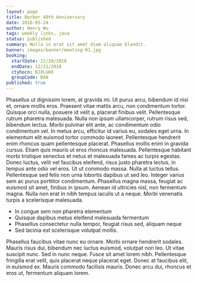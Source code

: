```yaml
---
layout: page
title: Barber 40th Anniversary
date: 2016-05-24
author: Henry Wu
tags: weekly links, java
status: published
summary: Nulla in erat sit amet diam aliquam blandit.
banner: images/banner/meeting-01.jpg
booking:
  startDate: 12/20/2018
  endDate: 12/21/2018
  ctyhocn: BJXLGHX
  groupCode: B4A
published: true
---
```

Phasellus ut dignissim lorem, at gravida mi. Ut purus arcu, bibendum id nisi et, ornare mollis eros. Praesent vitae mattis arcu, non condimentum tortor. Quisque orci nulla, posuere id velit a, placerat finibus velit. Pellentesque rutrum pharetra malesuada. Nulla non ipsum ullamcorper, rutrum risus sed, bibendum lectus. Morbi pulvinar elit ante, ac condimentum odio condimentum vel. In metus arcu, efficitur id varius eu, sodales eget urna. In elementum elit euismod tortor commodo laoreet. Pellentesque hendrerit enim rhoncus quam pellentesque placerat. Phasellus mollis enim in gravida cursus. Etiam quis mauris ut eros rhoncus malesuada.
Pellentesque habitant morbi tristique senectus et netus et malesuada fames ac turpis egestas. Donec luctus, velit vel faucibus eleifend, risus justo pharetra lectus, in tempus ante odio vel eros. Ut ut commodo massa. Nulla at luctus tellus. Pellentesque sed felis non urna lobortis dapibus ut sed leo. Integer varius sem ac purus porttitor condimentum. Phasellus magna massa, feugiat ac euismod sit amet, finibus in ipsum. Aenean id ultricies nisl, non fermentum magna. Nulla non erat in nibh tempus iaculis ut a neque. Morbi venenatis turpis a scelerisque malesuada.

* In congue sem non pharetra elementum
* Quisque dapibus metus eleifend malesuada fermentum
* Phasellus consectetur nulla tempor, feugiat risus sed, aliquam neque
* Sed lacinia est scelerisque volutpat mollis.

Phasellus faucibus vitae nunc eu ornare. Morbi ornare hendrerit sodales. Mauris risus dui, bibendum nec luctus euismod, volutpat non leo. Ut vitae suscipit nunc. Sed in nunc neque. Fusce sit amet lorem nibh. Pellentesque fringilla erat velit, quis placerat neque placerat eget. Donec at faucibus elit, in euismod ex. Mauris commodo facilisis mauris. Donec arcu dui, rhoncus et eros ut, fermentum aliquam lorem.
